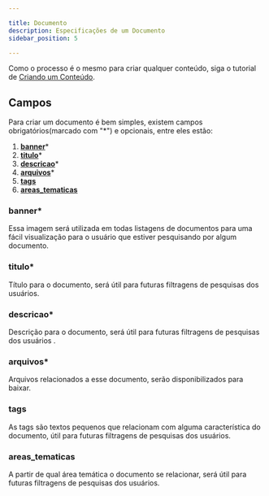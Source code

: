 ```yaml
---

title: Documento
description: Especificações de um Documento
sidebar_position: 5

---
```


Como o processo é o mesmo para criar qualquer conteúdo, siga o tutorial de [Criando um Conteúdo](/docs/guias/gestao-de-conteudo/criando.md).

## Campos

Para criar um documento é bem simples, existem campos obrigatórios(marcado com "*") e opcionais, entre eles estão:

1. [__banner__](#banner)*
2. [__titulo__](#titulo)*
3. [__descricao__](#descricao)*
4. [__arquivos__](#arquivos)*
5. [__tags__](#tags)
6. [__areas_tematicas__](#areas_tematicas)

### banner*

Essa imagem será utilizada em todas listagens de documentos para uma fácil visualização para o usuário que estiver pesquisando por algum documento.

### titulo*

Título para o documento, será útil para futuras filtragens de pesquisas dos usuários.

### descricao*

Descrição para o documento, será útil para futuras filtragens de pesquisas dos usuários .

### arquivos*

Arquivos relacionados a esse documento, serão disponibilizados para baixar.

### tags

As tags são textos pequenos que relacionam com alguma característica do documento, útil para futuras filtragens de pesquisas dos usuários.

### areas_tematicas

A partir de qual área temática o documento se relacionar, será útil para futuras filtragens de pesquisas dos usuários.
